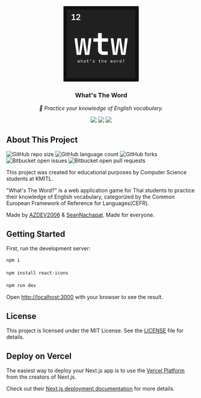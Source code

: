 <div align="center">
  <img src="wtw.png" width="200" height="200">
  <h3 align="center">What's The Word</h3>
  <p align="center"><i>🍎 Practice your knowledge of English vocabulary.</i></p>
  <div align="center">    
    <img src="https://img.shields.io/badge/Vercel-000000?style=for-the-badge&logo=vercel&logoColor=white">
    <img src="https://img.shields.io/badge/next%20js-000000?style=for-the-badge&logo=nextdotjs&logoColor=white">
    <img src="https://img.shields.io/badge/JavaScript-323330?style=for-the-badge&logo=javascript&logoColor=F7DF1E"> 
  </div>
</div>

## About This Project
![GitHub repo size](https://img.shields.io/github/repo-size/AZDEV2006/whatthisword?style=for-the-badge)
![GitHub language count](https://img.shields.io/github/languages/count/AZDEV2006/whatthisword?style=for-the-badge)
![GitHub forks](https://img.shields.io/github/forks/AZDEV2006/whatthisword?style=for-the-badge)
![Bitbucket open issues](https://img.shields.io/bitbucket/issues/AZDEV2006/whatthisword?style=for-the-badge)
![Bitbucket open pull requests](https://img.shields.io/bitbucket/pr-raw/AZDEV2006/whatthisword?style=for-the-badge)

This project was created for educational purposes by Computer Science students at KMITL.<br/>

"What's The Word?" is a web application game for Thai students to practice their knowledge of English vocabulary, categorized by the Common European Framework of Reference for Languages(CEFR).<br/>

Made by [AZDEV2006](https://github.com/AZDEV2006) & [SeanNachapat](https://github.com/SeanNachapat). Made for everyone.<br/>

## Getting Started

First, run the development server:

```bash
npm i

npm install react-icons

npm run dev
```

Open [http://localhost:3000](http://localhost:3000) with your browser to see the result.

## License

This project is licensed under the MIT License. See the [LICENSE](LICENSE) file for details.

## Deploy on Vercel

The easiest way to deploy your Next.js app is to use the [Vercel Platform](https://vercel.com/new?utm_medium=default-template&filter=next.js&utm_source=create-next-app&utm_campaign=create-next-app-readme) from the creators of Next.js.

Check out their [Next.js deployment documentation](https://nextjs.org/docs/app/building-your-application/deploying) for more details.
